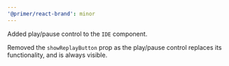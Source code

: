 ```yaml
---
'@primer/react-brand': minor
---
```


Added play/pause control to the `IDE` component.

Removed the `showReplayButton` prop as the play/pause control replaces its functionality, and is always visible.
